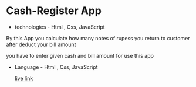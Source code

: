 # Cash-Register App

* technologies - Html , Css, JavaScript 

By this App you calculate how many notes of rupess you return to customer after deduct your bill amount 

you have to enter given cash and bill amount for use this app 

* Language - Html , Css, JavaScript

    [live link](https://mycashregisterpro.netlify.app/)
